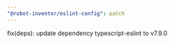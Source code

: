 ```yaml
---
"@robot-inventor/eslint-config": patch
---
```


fix(deps): update dependency typescript-eslint to v7.9.0

